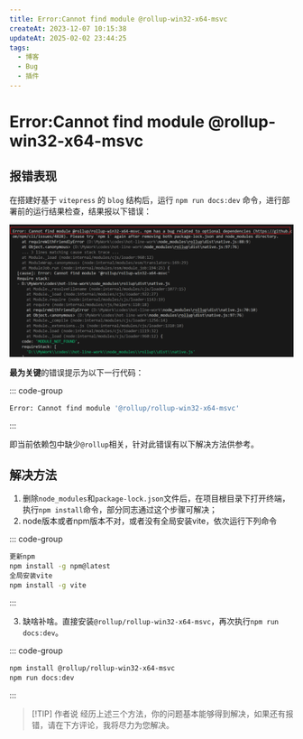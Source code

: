 ```yaml
---
title: Error:Cannot find module @rollup-win32-x64-msvc
createAt: 2023-12-07 10:15:38
updateAt: 2025-02-02 23:44:25
tags:
  - 博客
  - Bug
  - 插件
---
```


# Error:Cannot find module @rollup-win32-x64-msvc

## 报错表现

在搭建好基于 `vitepress` 的 `blog` 结构后，运行 `npm run docs:dev` 命令，进行部署前的运行结果检查，结果报以下错误：

![error\_show](assets/cannot-find-module-rollup-win32-x64-msvc/error_show.png)

**最为关键**的错误提示为以下一行代码：

::: code-group

```sh
Error: Cannot find module '@rollup/rollup-win32-x64-msvc'
```

:::

即当前依赖包中缺少`@rollup`相关，针对此错误有以下解决方法供参考。

## 解决方法

1. 删除`node_modules`和`package-lock.json`文件后，在项目根目录下打开终端，执行`npm install`命令，部分同志通过这个步骤可解决；
2. node版本或者npm版本不对，或者没有全局安装vite，依次运行下列命令

::: code-group

```sh
更新npm
npm install -g npm@latest
全局安装vite
npm install -g vite
```

:::

3. 缺啥补啥。直接安装`@rollup/rollup-win32-x64-msvc`，再次执行`npm run docs:dev`。

::: code-group

```sh
npm install @rollup/rollup-win32-x64-msvc
npm run docs:dev
```

:::

> [!TIP] 作者说
> 经历上述三个方法，你的问题基本能够得到解决，如果还有报错，请在下方评论，我将尽力为您解决。